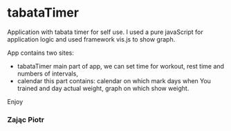 # tabataTimer
 Application with tabata timer for self use. I used a pure javaScript for application logic and used framework vis.js to show graph.
 
 App contains two sites:
 * tabataTimer
 main part of app, we can set time for workout, rest time and numbers of intervals,
 * calendar
 this part contains: calendar on which mark days when You trained and day actual weight, graph on which show weight.
 
 Enjoy
 
 ### Zając Piotr